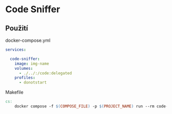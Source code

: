 # Code Sniffer

## Použití

docker-compose.yml

```yaml
services:

  code-sniffer:
    image: img-name
    volumes:
      - ./../:/code:delegated
    profiles:
      - donotstart
```

Makefile

```Makefile
cs:
	docker compose -f $(COMPOSE_FILE) -p $(PROJECT_NAME) run --rm code-sniffer code-sniffer
```

